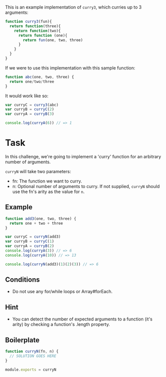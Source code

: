 This is an example implementation of `curry3`, which curries up to 3 arguments:

``` js
function curry3(fun){
  return function(three){
    return function(two){
      return function (one){
        return fun(one, two, three)
      }
    }
  }
}
```

If we were to use this implementation with this sample function:

``` js
function abc(one, two, three) {
  return one/two/three
}
```

It would work like so:

``` js
var curryC = curry3(abc)
var curryB = curryC(2)
var curryA = curryB(3)

console.log(curryA(6)) // => 1
```

# Task

In this challenge, we're going to implement a 'curry' function for an arbitrary number of arguments.

`curryN` will take two parameters:

* fn: The function we want to curry.
* n: Optional number of arguments to curry. If not supplied, `curryN` should use the fn's arity as the value for `n`.

## Example

``` js
function add3(one, two, three) {
  return one + two + three
}

var curryC = curryN(add3)
var curryB = curryC(1)
var curryA = curryB(2)
console.log(curryA(3)) // => 6
console.log(curryA(10)) // => 13

console.log(curryN(add3)(1)(2)(3)) // => 6
```

## Conditions

* Do not use any for/while loops or Array#forEach.

## Hint

* You can detect the number of expected arguments to a function (it's arity) by checking a function's .length property.

## Boilerplate

``` js
function curryN(fn, n) {
  // SOLUTION GOES HERE
}

module.exports = curryN
```